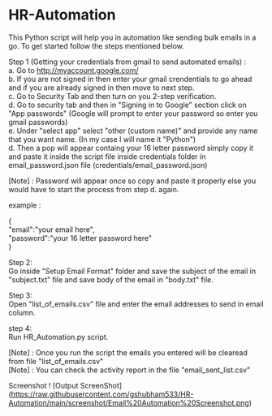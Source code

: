 # HR-Automation
This Python script will help you in automation like sending bulk emails in a go. To get started follow the steps mentioned below.  


Step 1 (Getting your credentials from gmail to send automated emails) :  
a. Go to http://myaccount.google.com/  
b. If you are not signed in then enter your gmail crendentials to go ahead and if you are already signed in then move to next step.  
c. Go to Security Tab and then turn on you 2-step verification.  
d. Go to security tab and then in "Signing in to Google" section click on "App passwords" (Google will prompt to enter your password so enter you gmail passwords)  
e. Under "select app" select "other (custom name)" and provide any name that you want name. (In my case I will name it "Python")  
d. Then a pop will appear containg your 16 letter password simply copy it and paste it inside the script file inside credentials folder in email_password.json file (credentials/email_password.json)  

[Note] : Password will appear once so copy and paste it properly else you would have to start the process from step d. again.  

example :  
  
{  
    "email":"your email here",  
    "password":"your 16 letter password here"  
}  

Step 2:  
Go inside "Setup Email Format" folder and save the subject of the email in "subject.txt" file and save body of the email in "body.txt" file.  

Step 3:  
Open "list_of_emails.csv" file and enter the email addresses to send in email column.  

step 4:  
Run HR_Automation.py script.  

[Note] : Once you run the script the emails you entered will be clearead from file "list_of_emails.csv"  
[Note] : You can check the activity report in the file "email_sent_list.csv"   

Screenshot
! [Output ScreenShot] (https://raw.githubusercontent.com/gshubham533/HR-Automation/main/screenshot/Email%20Automation%20Screenshot.png)
